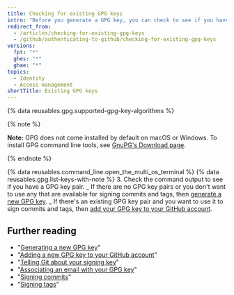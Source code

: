 ```yaml
---
title: Checking for existing GPG keys
intro: "Before you generate a GPG key, you can check to see if you have any existing GPG keys."
redirect_from:
  - /articles/checking-for-existing-gpg-keys
  - /github/authenticating-to-github/checking-for-existing-gpg-keys
versions:
  fpt: "*"
  ghes: "*"
  ghae: "*"
topics:
  - Identity
  - Access management
shortTitle: Existing GPG keys
---
```


{% data reusables.gpg.supported-gpg-key-algorithms %}

{% note %}

**Note:** GPG does not come installed by default on macOS or Windows. To install GPG command line tools, see [GnuPG's Download page](https://www.gnupg.org/download/).

{% endnote %}

{% data reusables.command_line.open_the_multi_os_terminal %}
{% data reusables.gpg.list-keys-with-note %} 3. Check the command output to see if you have a GPG key pair.
_ If there are no GPG key pairs or you don't want to use any that are available for signing commits and tags, then [generate a new GPG key](/articles/generating-a-new-gpg-key).
_ If there's an existing GPG key pair and you want to use it to sign commits and tags, then [add your GPG key to your GitHub account](/articles/adding-a-new-gpg-key-to-your-github-account).

## Further reading

- "[Generating a new GPG key](/articles/generating-a-new-gpg-key)"
- "[Adding a new GPG key to your GitHub account](/articles/adding-a-new-gpg-key-to-your-github-account)"
- "[Telling Git about your signing key](/articles/telling-git-about-your-signing-key)"
- "[Associating an email with your GPG key](/articles/associating-an-email-with-your-gpg-key)"
- "[Signing commits](/articles/signing-commits)"
- "[Signing tags](/articles/signing-tags)"
